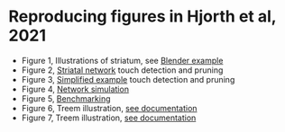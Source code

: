 # Reproducing figures in Hjorth et al, 2021

* Figure 1, Illustrations of striatum, see [Blender example](../notebooks/blender_example.ipynb)
* Figure 2, [Striatal network](Figure2/) touch detection and pruning
* Figure 3, [Simplified example](Figure3/) touch detection and pruning
* Figure 4, [Network simulation](Figure4/)
* Figure 5, [Benchmarking](Figure5/)
* Figure 6, Treem illustration, [see documentation](https://treem.readthedocs.io/en/latest/examples.html#cli-use-cases)
* Figure 7, Treem illustration, [see documentation](https://treem.readthedocs.io/en/latest/examples.html#cli-use-cases)
